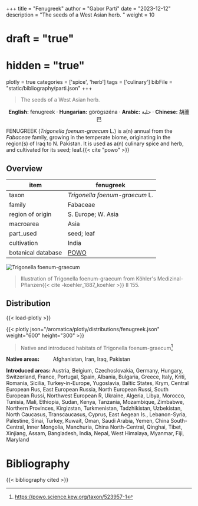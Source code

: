 +++
title = "Fenugreek"
author = "Gabor Parti"
date = "2023-12-12"
description = "The seeds of a West Asian herb. "
weight = 10
# draft = "true"
# hidden = "true"
plotly = true
categories = ['spice', 'herb']
tags = ['culinary']
bibFile = "static/bibliography/parti.json"
+++

>The seeds of a West Asian herb.  [<i class="fab fa-wikipedia-w"></i>](https://en.wikipedia.org/wiki/Fenugreek)

<center>

**English:** fenugreek · **Hungarian:** görögszéna · **Arabic:** <span class="arabic-text" dir="rtl">حلبة</span> · **Chinese:** <span class="traditional-chinese-text">胡蘆巴</span>

</center>

FENUGREEK (*Trigonella foenum-graecum* L.) is a(n) annual from the *Fabaceae* family, growing in the temperate biome, originating in the region(s) of Iraq to N. Pakistan. It is used as a(n) culinary spice and herb, and cultivated for its seed; leaf.{{< cite "powo" >}}

## Overview

|       item       |                     fenugreek                     |
|------------------|---------------------------------------------------|
|       taxon      |           *Trigonella foenum-graecum* L.          |
|      family      |                      Fabaceae                     |
| region of origin |                 S. Europe; W. Asia                |
|     macroarea    |                        Asia                       |
|     part_used    |                     seed; leaf                    |
|    cultivation   |                       India                       |
|botanical database|[POWO](https://powo.science.kew.org/taxon/523957-1)|

![Trigonella foenum-graecum](/images/illustrations/fenugreek.png?width=40rem "Illustration of Trigonella foenum-graecum from Köhler's Medizinal-Pflanzen")

>Illustration of Trigonella foenum-graecum from Köhler's Medizinal-Pflanzen{{< cite -koehler_1887_koehler >}} II 155.

## Distribution

{{< load-plotly >}}

{{< plotly json="/aromatica/plotly/distributions/fenugreek.json" weight="600" height="300" >}}

>Native and introduced habitats of Trigonella foenum-graecum[^powo]

[^powo]: https://powo.science.kew.org/taxon/523957-1

<p style="text-align:left;">

**Native areas:** &ensp; &ensp; &ensp; Afghanistan, Iran, Iraq, Pakistan

**Introduced areas:** Austria, Belgium, Czechoslovakia, Germany, Hungary, Switzerland, France, Portugal, Spain, Albania, Bulgaria, Greece, Italy, Kriti, Romania, Sicilia, Turkey-in-Europe, Yugoslavia, Baltic States, Krym, Central European Rus, East European Russia, North European Russi, South European Russi, Northwest European R, Ukraine, Algeria, Libya, Morocco, Tunisia, Mali, Ethiopia, Sudan, Kenya, Tanzania, Mozambique, Zimbabwe, Northern Provinces, Kirgizstan, Turkmenistan, Tadzhikistan, Uzbekistan, North Caucasus, Transcaucasus, Cyprus, East Aegean Is., Lebanon-Syria, Palestine, Sinai, Turkey, Kuwait, Oman, Saudi Arabia, Yemen, China South-Central, Inner Mongolia, Manchuria, China North-Central, Qinghai, Tibet, Xinjiang, Assam, Bangladesh, India, Nepal, West Himalaya, Myanmar, Fiji, Maryland

</p>



# Bibliography

{{< bibliography cited >}}

